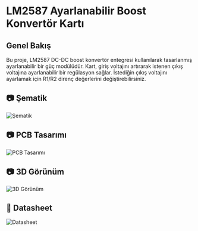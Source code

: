 # LM2587 Ayarlanabilir Boost Konvertör Kartı

## Genel Bakış  
Bu proje, LM2587 DC-DC boost konvertör entegresi kullanılarak tasarlanmış ayarlanabilir bir güç modülüdür. Kart, giriş voltajını artırarak istenen çıkış voltajına ayarlanabilir bir regülasyon sağlar. İstediğin çıkış voltajını ayarlamak için R1/R2 direnç değerlerini değiştirebilirsiniz.  

## 📷 Şematik  
![Şematik](file:///C:/Users/Samet%20AKIN/Desktop/samet/altium_project/lm2587-boostconverter/lm2587-boostconverter/resim/schematic.PNG)  

## 📷 PCB Tasarımı  
![PCB Tasarımı](file:///C:/Users/Samet%20AKIN/Desktop/samet/altium_project/lm2587-boostconverter/lm2587-boostconverter/resim/pcb.PNG)  

## 📷 3D Görünüm  
![3D Görünüm](file:///C:/Users/Samet%20AKIN/Desktop/samet/altium_project/lm2587-boostconverter/lm2587-boostconverter/resim/3D.PNG)

## 📄 Datasheet  
![Datasheet](file:///C:/Users/Samet%20AKIN/Desktop/samet/altium_project/lm2587-boostconverter/lm2587-boostconverter/resim/datasheet.PNG)
